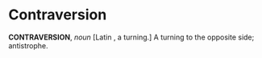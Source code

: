 # Contraversion

**CONTRAVERSION**, _noun_ \[Latin , a turning.\] A turning to the opposite side; antistrophe.